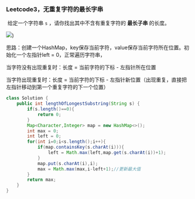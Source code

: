 ### Leetcode3，无重复字符的最长字串

​	给定一个字符串 `s` ，请你找出其中不含有重复字符的 **最长子串** 的长度。

![](https://img-blog.csdnimg.cn/202950a440b846e4bbb8691125f942e8.jpg?x-oss-process=image/watermark,type_ZHJvaWRzYW5zZmFsbGJhY2s,shadow_50,text_Q1NETiBAdG9tY2F0MzMzMzMz,size_20,color_FFFFFF,t_70,g_se,x_16#pic_center))

思路：创建一个HashMap，key保存当前字符，value保存当前字符所在位置。初始化一个左指针left = 0，正常遍历字符串，

当字符没有出现重复时：长度 = 当前字符的下标 - 左指针所在位置

当字符出现重复时：长度 = 当前字符的下标 - 左指针新位置（出现重复，直接把左指针移动到第一个重复字符的下一个位置）



```java
class Solution {
    public int lengthOfLongestSubstring(String s) {
        if(s.length()==0){
            return 0;
        }
        Map<Character,Integer> map = new HashMap<>();
        int max = 0;
        int left = 0;
        for(int i=0;i<s.length();i++){
            if(map.containsKey(s.charAt(i))){
                left = Math.max(left,map.get(s.charAt(i))+1);
            }
            map.put(s.charAt(i),i);
            max = Math.max(max,i-left+1);//更新最大值
        }
        return max;      
    }
}
```

